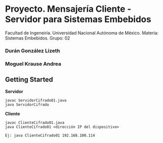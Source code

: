 # Proyecto. Mensajería Cliente - Servidor para Sistemas Embebidos 

Facultad de Ingeneiría. Universidad Nacional Autónoma de México. 
Materia: Sistemas Embebidos. 
Grupo: 02

### Durán González Lizeth
### Moguel Krause Andrea

## Getting Started

**Servidor** 

~~~
javac ServidorCifrado01.java
java ServidorCifrado
~~~


**Cliente** 

~~~
javac ClienteCifrado01.java
java ClienteCifrado01 <dirección IP del dispositivo>

Ej: java ClienteCifrado01 192.168.100.114
~~~
